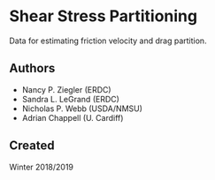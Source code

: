 # Shear Stress Partitioning
Data for estimating friction velocity and drag partition.

## Authors
* Nancy P. Ziegler (ERDC)
* Sandra L. LeGrand (ERDC)
* Nicholas P. Webb (USDA/NMSU) 
* Adrian Chappell (U. Cardiff)

## Created 
Winter 2018/2019




